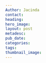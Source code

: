 ```yaml
---
Author: Jacinda
contact:
heading:
hero_image:
layout: post
metadesc:
pub_date:
categories:
tags:
thumbnail_image:
---
```

